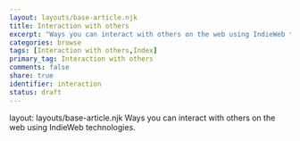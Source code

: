 ```yaml
---
layout: layouts/base-article.njk
title: Interaction with others
excerpt: "Ways you can interact with others on the web using IndieWeb technologies"
categories: browse
tags: [Interaction with others,Index]
primary_tag: Interaction with others
comments: false
share: true
identifier: interaction
status: draft
---
```

layout: layouts/base-article.njk
Ways you can interact with others on the web using IndieWeb technologies.